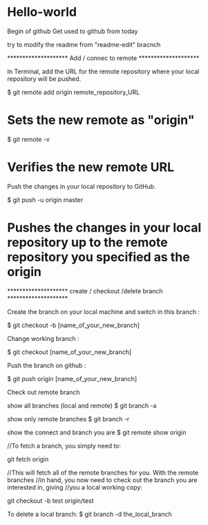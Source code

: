 # Hello-world
Begin of github
Get used to github from today

try to modify the readme from "readme-edit" bracnch




******************** Add / connec to remote  ********************

In Terminal, add the URL for the remote repository where your local repository will be pushed.

$ git remote add origin remote_repository_URL
# Sets the new remote as "origin"

$ git remote -v
# Verifies the new remote URL

Push the changes in your local repository to GitHub.

$ git push -u origin master
# Pushes the changes in your local repository up to the remote repository you specified as the origin



******************** create / checkout /delete branch  ********************


Create the branch on your local machine and switch in this branch :

$ git checkout -b [name_of_your_new_branch]

Change working branch :

$ git checkout [name_of_your_new_branch]

Push the branch on github :

$ git push origin [name_of_your_new_branch]



Check out remote branch

show all branches (local and remote)
$ git branch -a

show only remote branches
$ git branch -r

show the connect and branch you are
$ git remote show origin


//To fetch a branch, you simply need to:

git fetch origin

//This will fetch all of the remote branches for you. With the remote branches 
//in hand, you now need to check out the branch you are interested in, giving 
//you a local working copy:

git checkout -b test origin/test




To delete a local branch:
$ git branch -d the_local_branch




